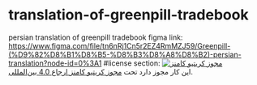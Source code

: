 # translation-of-greenpill-tradebook
persian translation of greenpill tradebook
figma link: https://www.figma.com/file/tn6nRj1Cn5r2EZ4RmMZJ59/Greenpill-(%D9%82%D8%B1%D8%B5-%D8%B3%D8%A8%D8%B2)-persian-translation?node-id=0%3A1
#license section: <a rel="license" href="http://creativecommons.org/licenses/by/4.0/"><img alt="مجوز کریتیو کامنز" style="border-width:0" src="https://i.creativecommons.org/l/by/4.0/88x31.png" /></a><br />این کار مجوز دارد تحت <a rel="license" href="http://creativecommons.org/licenses/by/4.0/">مجوز کریتیو کامنز ارجاع 4.0 بین‌المللی</a>.
